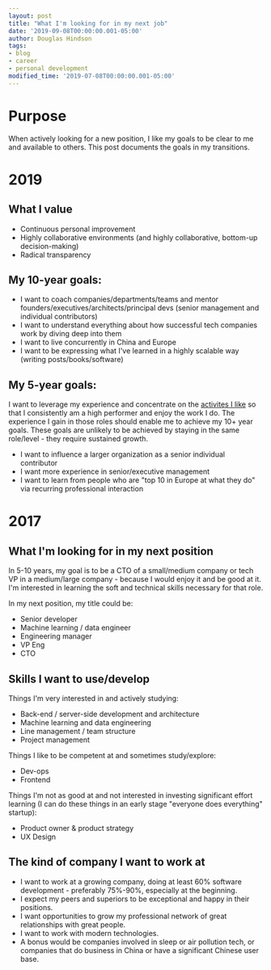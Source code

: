 ```yaml
---
layout: post
title: "What I'm looking for in my next job"
date: '2019-09-08T00:00:00.001-05:00'
author: Douglas Hindson
tags: 
- blog
- career
- personal development
modified_time: '2019-07-08T00:00:00.001-05:00'
---
```


# Purpose

When actively looking for a new position, I like my goals to be clear to me and available to others. This post documents the goals in my transitions. 

# 2019

## What I value

- Continuous personal improvement
- Highly collaborative environments (and highly collaborative, bottom-up decision-making)
- Radical transparency

## My 10-year goals:

* I want to coach companies/departments/teams and mentor founders/executives/architects/principal devs (senior management and individual contributors)
* I want to understand everything about how successful tech companies work by diving deep into them
* I want to live concurrently in China and Europe
* I want to be expressing what I've learned in a highly scalable way (writing posts/books/software)

## My 5-year goals:

I want to leverage my experience and concentrate on the [activites I like](/2019/09/07/activities-guiding-my-professional-career.html) so that I consistently am a high performer and enjoy the work I do. The experience I gain in those roles should enable me to achieve my 10+ year goals. These goals are unlikely to be achieved by staying in the same role/level - they require sustained growth.

* I want to influence a larger organization as a senior individual contributor
* I want more experience in senior/executive management
* I want to learn from people who are "top 10 in Europe at what they do" via recurring professional interaction

# 2017

## What I'm looking for in my next position

In 5-10 years, my goal is to be a CTO of a small/medium company or tech VP in a medium/large company - because I would enjoy it and be good at it. I'm interested in learning the soft and technical skills necessary for that role. 

In my next position, my title could be:

* Senior developer
* Machine learning / data engineer
* Engineering manager
* VP Eng
* CTO

## Skills I want to use/develop

Things I'm very interested in and actively studying:

* Back-end / server-side development and architecture 
* Machine learning and data engineering
* Line management / team structure
* Project management

Things I like to be competent at and sometimes study/explore:

* Dev-ops
* Frontend

Things I'm not as good at and not interested in investing significant effort learning (I can do these things in an early stage "everyone does everything" startup):

* Product owner & product strategy
* UX Design

## The kind of company I want to work at

* I want to work at a growing company, doing at least 60% software development - preferably 75%-90%, especially at the beginning. 
* I expect my peers and superiors to be exceptional and happy in their positions. 
* I want opportunities to grow my professional network of great relationships with great people. 
* I want to work with modern technologies.
* A bonus would be companies involved in sleep or air pollution tech, or companies that do business in China or have a significant Chinese user base.